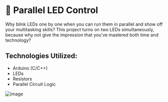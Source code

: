 # 🔹 Parallel LED Control

Why blink LEDs one by one when you can run them in parallel and show off your multitasking skills? This project turns on two LEDs simultaneously, because why not give the impression that you’ve mastered both time and technology?

## Technologies Utilized:

- Arduino (C/C++)
- LEDs
- Resistors
- Parallel Circuit Logic

![image](https://user-images.githubusercontent.com/132023142/235285605-10518402-af50-4a0f-8042-e2e49fc80ee4.png)
